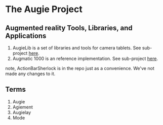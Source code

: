 The Augie Project
===
Augmented reality Tools, Libraries, and Applications
---

1. AugieLib is a set of libraries and tools for
   camera tablets. See sub-project [here](augie/tree/master/Augie).
1. Augmatic 1000 is an reference implementation.
   See sub-project [here](augie/tree/master/Augmatic).

note, ActionBarSherlock is in the repo just as a convenience.  We've not made any changes to it.

Terms
---
1. Augie
2. Agiement
3. Augielay
4. Mode
